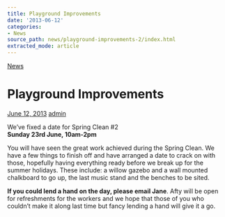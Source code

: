 ```yaml
---
title: Playground Improvements
date: '2013-06-12'
categories:
- News
source_path: news/playground-improvements-2/index.html
extracted_mode: article
---
```

[News](category/news/)

# Playground Improvements

[June 12, 2013](news/playground-improvements-2/) [admin](author/admin/)

We’ve fixed a date for Spring Clean #2  
**Sunday 23rd June, 10am-2pm**

You will have seen the great work achieved during the Spring Clean. We have a few things to finish off and have arranged a date to crack on with those, hopefully having everything ready before we break up for the summer holidays. These include: a willow gazebo and a wall mounted chalkboard to go up, the last music stand and the benches to be sited.

**If you could lend a hand on the day, please email Jane**. Afty will be open for refreshments for the workers and we hope that those of you who couldn’t make it along last time but fancy lending a hand will give it a go.
